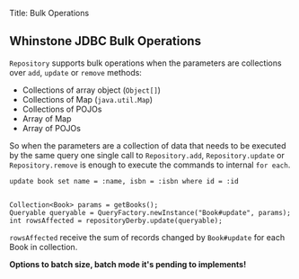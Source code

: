 Title: Bulk Operations

Whinstone JDBC Bulk Operations
--------------------


`Repository` supports bulk operations when the parameters are collections over `add`, `update` or `remove` methods:

- Collections of array object (`Object[]`)
- Collections of Map (`java.util.Map`)
- Collections of POJOs
- Array of Map
- Array of POJOs

So when the parameters are a collection of data that needs to be executed by the same query one single call to `Repository.add`, `Repository.update` or `Repository.remove` is enough to execute the commands to internal `for each`.

    update book set name = :name, isbn = :isbn where id = :id
    
    
    Collection<Book> params = getBooks();
    Queryable queryable = QueryFactory.newInstance("Book#update", params);
    int rowsAffected = repositoryDerby.update(queryable);
    

`rowsAffected` receive the sum of records changed by `Book#update` for each Book in collection.
    
**Options to batch size, batch mode it's pending to implements!**
    